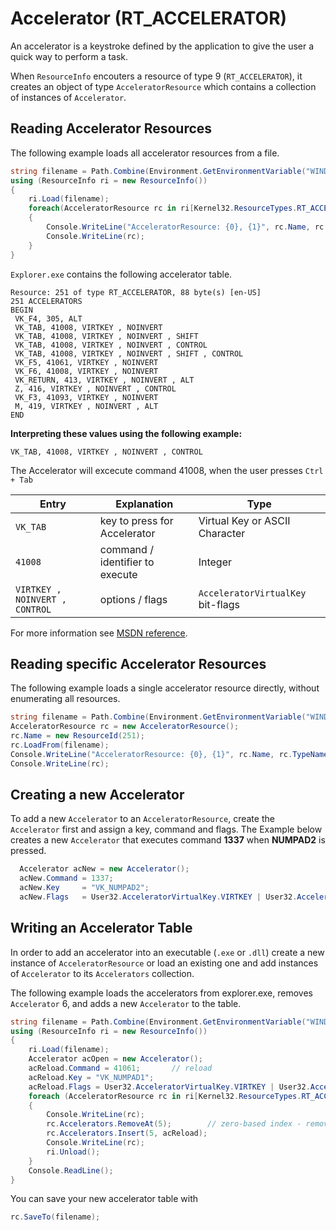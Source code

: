 Accelerator (RT_ACCELERATOR)
============================

An accelerator is a keystroke defined by the application to give the user a quick way to perform a task. 

When `ResourceInfo` encouters a resource of type 9 (`RT_ACCELERATOR`), it creates an object of type `AcceleratorResource` which contains a collection of instances of `Accelerator`. 

Reading Accelerator Resources
-----------------------------

The following example loads all accelerator resources from a file. 

``` csharp
string filename = Path.Combine(Environment.GetEnvironmentVariable("WINDIR"), "explorer.exe");
using (ResourceInfo ri = new ResourceInfo())
{
    ri.Load(filename);
    foreach(AcceleratorResource rc in ri[Kernel32.ResourceTypes.RT_ACCELERATOR])
    {
        Console.WriteLine("AcceleratorResource: {0}, {1}", rc.Name, rc.TypeName);
        Console.WriteLine(rc);
    }
}
```

`Explorer.exe` contains the following accelerator table. 

``` 
Resource: 251 of type RT_ACCELERATOR, 88 byte(s) [en-US]
251 ACCELERATORS
BEGIN
 VK_F4, 305, ALT
 VK_TAB, 41008, VIRTKEY , NOINVERT
 VK_TAB, 41008, VIRTKEY , NOINVERT , SHIFT
 VK_TAB, 41008, VIRTKEY , NOINVERT , CONTROL
 VK_TAB, 41008, VIRTKEY , NOINVERT , SHIFT , CONTROL
 VK_F5, 41061, VIRTKEY , NOINVERT
 VK_F6, 41008, VIRTKEY , NOINVERT
 VK_RETURN, 413, VIRTKEY , NOINVERT , ALT
 Z, 416, VIRTKEY , NOINVERT , CONTROL
 VK_F3, 41093, VIRTKEY , NOINVERT
 M, 419, VIRTKEY , NOINVERT , ALT
END
```
**Interpreting these values using the following example:**

`VK_TAB, 41008, VIRTKEY , NOINVERT , CONTROL`

The Accelerator will excecute command 41008, when the user presses `Ctrl + Tab`

| Entry        | Explanation           | Type  |
| ------------- |-------------| -----|
| `VK_TAB`      | key to press for Accelerator | Virtual Key or ASCII Character |
| `41008`      | command / identifier to execute      |   Integer |
| `VIRTKEY , NOINVERT , CONTROL` |   options / flags    |    `AcceleratorVirtualKey` bit-flags |
For more information see [MSDN reference](https://msdn.microsoft.com/en-us/library/windows/desktop/aa380610(v=vs.85).aspx "ACCELERATOR resources").

Reading specific Accelerator Resources
--------------------------------------

The following example loads a single accelerator resource directly, without enumerating all resources. 

``` csharp
string filename = Path.Combine(Environment.GetEnvironmentVariable("WINDIR"), "explorer.exe");
AcceleratorResource rc = new AcceleratorResource();
rc.Name = new ResourceId(251);
rc.LoadFrom(filename);
Console.WriteLine("AcceleratorResource: {0}, {1}", rc.Name, rc.TypeName);
Console.WriteLine(rc);
```

Creating a new Accelerator
----------------------------
To add a new `Accelerator` to an `AcceleratorResource`, create the `Accelerator` first and assign a key, command and flags.
The Example below creates a new `Accelerator` that executes command **1337** when **NUMPAD2** is pressed.
``` csharp
  Accelerator acNew = new Accelerator();
  acNew.Command = 1337;
  acNew.Key     = "VK_NUMPAD2";
  acNew.Flags   = User32.AcceleratorVirtualKey.VIRTKEY | User32.AcceleratorVirtualKey.NOINVERT;
```

Writing an Accelerator Table
----------------------------

In order to add an accelerator into an executable (`.exe` or `.dll`) create a new instance of `AcceleratorResource` or load an existing one and add instances of `Accelerator` to its `Accelerators` collection. 

The following example loads the accelerators from explorer.exe, removes `Accelerator` 6, and adds a new `Accelerator` to the table.

``` csharp
string filename = Path.Combine(Environment.GetEnvironmentVariable("WINDIR"), "explorer.exe");
using (ResourceInfo ri = new ResourceInfo())
{
    ri.Load(filename);
    Accelerator acOpen = new Accelerator();
    acReload.Command = 41061;       // reload
    acReload.Key = "VK_NUMPAD1";
    acReload.Flags = User32.AcceleratorVirtualKey.VIRTKEY | User32.AcceleratorVirtualKey.NOINVERT;
    foreach (AcceleratorResource rc in ri[Kernel32.ResourceTypes.RT_ACCELERATOR])
    {
        Console.WriteLine(rc);
        rc.Accelerators.RemoveAt(5);        // zero-based index - removing 6th Accelerator
        rc.Accelerators.Insert(5, acReload);
        Console.WriteLine(rc);
        ri.Unload();
    }
    Console.ReadLine();
}
```
You can save your new accelerator table with
``` csharp 
rc.SaveTo(filename);
```
